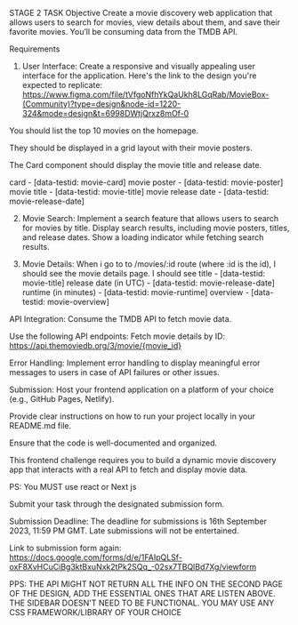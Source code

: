 STAGE 2 TASK
Objective
Create a movie discovery web application that allows users to search for movies, view details about them, and save their favorite movies. You’ll be consuming data from the TMDB API.

Requirements

1. User Interface: Create a responsive and visually appealing user interface for the application. Here's the link to the design you're expected to replicate: https://www.figma.com/file/tVfgoNfhYkQaUkh8LGqRab/MovieBox-(Community)?type=design&node-id=1220-324&mode=design&t=6998DWtjQrxz8mOf-0

You should list the top 10 movies on the homepage.

They should be displayed in a grid layout with their movie posters.

The Card component should display the movie title and release date.

card - [data-testid: movie-card]
movie poster - [data-testid: movie-poster]
movie title - [data-testid: movie-title]
movie release date - [data-testid: movie-release-date]

2. Movie Search: Implement a search feature that allows users to search for movies by title.
   Display search results, including movie posters, titles, and release dates.
   Show a loading indicator while fetching search results.

3. Movie Details: When i go to to /movies/:id route (where :id is the id), I should see the movie details page. I should see
   title - [data-testid: movie-title]
   release date (in UTC) - [data-testid: movie-release-date]
   runtime (in minutes) - [data-testid: movie-runtime]
   overview - [data-testid: movie-overview]

API Integration:
Consume the TMDB API to fetch movie data.

Use the following API endpoints:
Fetch movie details by ID: https://api.themoviedb.org/3/movie/{movie_id}

Error Handling:
Implement error handling to display meaningful error messages to users in case of API failures or other issues.

Submission:
Host your frontend application on a platform of your choice (e.g., GitHub Pages, Netlify).

Provide clear instructions on how to run your project locally in your README.md file.

Ensure that the code is well-documented and organized.

This frontend challenge requires you to build a dynamic movie discovery app that interacts with a real API to fetch and display movie data.

PS: You MUST use react or Next js

Submit your task through the designated submission form.

Submission Deadline:
The deadline for submissions is 16th September 2023, 11:59 PM GMT. Late submissions will not be entertained.

Link to submission form again: https://docs.google.com/forms/d/e/1FAIpQLSf-oxF8XvHCuCiBg3ktBxuNxk2tPk2SQq_-02sx7TBQlBd7Xg/viewform

PPS: THE API MIGHT NOT RETURN ALL THE INFO ON THE SECOND PAGE OF THE DESIGN, ADD THE ESSENTIAL ONES THAT ARE LISTEN ABOVE. THE SIDEBAR DOESN'T NEED TO BE FUNCTIONAL.
YOU MAY USE ANY CSS FRAMEWORK/LIBRARY OF YOUR CHOICE
